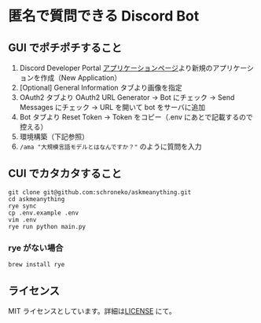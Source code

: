 # 匿名で質問できる Discord Bot

## GUI でポチポチすること

1. Discord Developer Portal [アプリケーションページ](https://discord.com/developers/applications)より新規のアプリケーションを作成（New Application）
1. [Optional] General Information タブより画像を指定
1. OAuth2 タブより OAuth2 URL Generator -> Bot にチェック -> Send Messages にチェック -> URL を開いて bot をサーバに追加
1. Bot タブより Reset Token -> Token をコピー（.env にあとで記載するので控える）
1. 環境構築（下記参照）
1. `/ama "大規模言語モデルとはなんですか？"` のように質問を入力

## CUI でカタカタすること

```
git clone git@github.com:schroneko/askmeanything.git
cd askmeanything
rye sync
cp .env.example .env
vim .env
rye run python main.py
```

### rye がない場合

```
brew install rye
```

## ライセンス

MIT ライセンスとしています。詳細は[LICENSE](https://github.com/schroneko/askmeanything/blob/main/LICENSE) にて。
